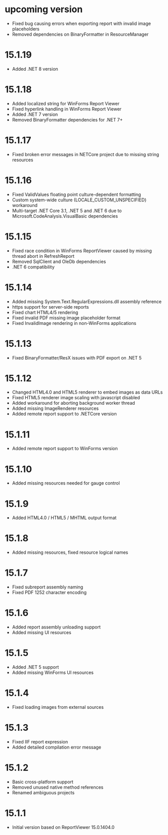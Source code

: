 # upcoming version
 * Fixed bug causing errors when exporting report with invalid image placeholders
 * Removed dependencies on BinaryFormatter in ResourceManager

# 15.1.19
 * Added .NET 8 version

# 15.1.18
 * Added localized string for WinForms Report Viewer
 * Fixed hyperlink handling in WinForms Report Viewer
 * Added .NET 7 version
 * Removed BinaryFormatter dependencies for .NET 7+

# 15.1.17
 * Fixed broken error messages in NETCore project due to missing string resources

# 15.1.16
 * Fixed ValidValues floating point culture-dependent formatting
 * Custom system-wide culture (LOCALE_CUSTOM_UNSPECIFIED) workaround
 * Multi-target .NET Core 3.1, .NET 5 and .NET 6 due to Microsoft.CodeAnalysis.VisualBasic dependencies

# 15.1.15
 * Fixed race condition in WinForms ReportViewer caused by missing thread abort in RefreshReport
 * Removed SqlClient and OleDb dependencies
 * .NET 6 compatibility

# 15.1.14
 * Added missing System.Text.RegularExpressions.dll assembly reference
 * https support for server-side reports
 * Fixed chart HTML4/5 rendering
 * Fixed invalid PDF missing image placeholder format
 * Fixed InvalidImage rendering in non-WinForms applications

# 15.1.13
 * Fixed BinaryFormatter/ResX issues with PDF export on .NET 5

# 15.1.12
 * Changed HTML4.0 and HTML5 renderer to embed images as data URLs
 * Fixed HTML5 renderer image scaling with javascript disabled
 * Added workaround for aborting background worker thread
 * Added missing ImageRenderer resources
 * Added remote report support to .NETCore version

# 15.1.11
 * Added remote report support to WinForms version

# 15.1.10
 * Added missing resources needed for gauge control

# 15.1.9
 * Added HTML4.0 / HTML5 / MHTML output format

# 15.1.8
 * Added missing resources, fixed resource logical names

# 15.1.7
 * Fixed subreport assembly naming
 * Fixed PDF 1252 character encoding

# 15.1.6
 * Added report assembly unloading support
 * Added missing UI resources

# 15.1.5
 * Added .NET 5 support
 * Added missing WinForms UI resources

# 15.1.4
 * Fixed loading images from external sources

# 15.1.3
 * Fixed IIF report expression
 * Added detailed compilation error message

# 15.1.2
 * Basic cross-platform support
 * Removed unused native method references
 * Renamed ambiguous projects

# 15.1.1
 * Initial version based on ReportViewer 15.0.1404.0
